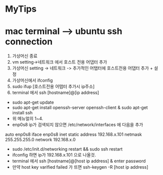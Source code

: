 # MyTips


# mac terminal --> ubuntu ssh connection

1. 가상머신 종료
2. vm setting->네트워크 에서 호스트 전용 어댑터 추가
3. 가상머신 setting -> 네트워크 -> 추가적인 어탭터에 호스트전용 어댑터 추가 + 설정
4. 가상머신에서 ifconfig
5. sudo ifup [호스트전용 어탭터 추가시 ip주소]
6. terminal 에서 ssh [hostname]@[ip address]



- sudo apt-get update
- sudo apt-get install openssh-server openssh-client & sudo apt-get install ssh
- 위 메뉴얼의 1~4.
- enp0s8 ip가 검색되지 않으면 /etc/network/interfaces 에 다음을 추가

auto enp0s8
iface enp0s8 inet static
address 192.168.x.101
netmask 255.255.255.0
network 192.168.x.0

- sudo /etc/init.d/networking restart && sudo ssh restart
- ifconfig 하면 ip가 192.168.x.101 으로 나올것.
- terminal 에서 ssh [hostname]@[host ip address] & enter password
- 만약 host key varified failed 가 뜨면 ssh-keygen -R [host ip address]
